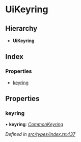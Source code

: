 # UiKeyring

## Hierarchy

* **UiKeyring**

## Index

### Properties

* [keyring](uikeyring.md#keyring)

## Properties

### keyring

• **keyring**: [_CommonKeyring_](../globals.md#commonkeyring)

_Defined in_ [_src/types/index.ts:437_](https://github.com/PolymathNetwork/polymesh-sdk/blob/5b409784/src/types/index.ts#L437)

